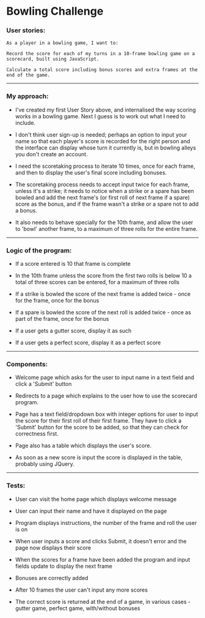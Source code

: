 
Bowling Challenge
=================

### User stories:

`As a player in a bowling game, I want to:`

`Record the score for each of my turns in a 10-frame bowling game on a scorecard, built using JavaScript.`

`Calculate a total score including bonus scores and extra frames at the end of the game.`

-------------
### My approach:
* I've created my first User Story above, and internalised the way scoring works in a bowling game. Next I guess is to work out what I need to include.

* I don't think user sign-up is needed; perhaps an option to input your name so that each player's score is recorded for the right person and the interface can display whose turn it currently is, but in bowling alleys you don't create an account.

* I need the scoretaking process to iterate 10 times, once for each frame, and then to display the user's final score including bonuses.

* The scoretaking process needs to accept input twice for each frame, unless it's a strike; it needs to notice when a strike or a spare has been bowled
and add the next frame's (or first roll of next frame if a spare) score as the bonus, and if the frame wasn't a strike or a spare not to add a bonus.

* It also needs to behave specially for the 10th frame, and allow the user to 'bowl' another frame, to a maximum of three rolls for the entire frame.

-------------
### Logic of the program:

* If a score entered is 10 that frame is complete

* In the 10th frame unless the score from the first two rolls is below 10 a total of three scores can be entered, for a maximum of three rolls

* If a strike is bowled the score of the next frame is added twice - once for the frame, once for the bonus

* If a spare is bowled the score of the next roll is added twice - once as part of the frame, once for the bonus

* If a user gets a gutter score, display it as such

* If a user gets a perfect score, display it as a perfect score

-------------

### Components:
* Welcome page which asks for the user to input name in a text field and click a 'Submit' button

* Redirects to a page which explains to the user how to use the scorecard program.

* Page has a text field/dropdown box with integer options for user to input the score for their first roll of their first frame.
They have to click a 'Submit' button for the score to be added, so that they can check for correctness first.

* Page also has a table which displays the user's score.

* As soon as a new score is input the score is displayed in the table, probably using JQuery.

-------------

### Tests:
* User can visit the home page which displays welcome message

* User can input their name and have it displayed on the page

* Program displays instructions, the number of the frame and roll the user is on

* When user inputs a score and clicks Submit, it doesn't error and the page now displays their score

* When the scores for a frame have been added the program and input fields update to display the next frame

* Bonuses are correctly added

* After 10 frames the user can't input any more scores

* The correct score is returned at the end of a game, in various cases - gutter game, perfect game, with/without bonuses
